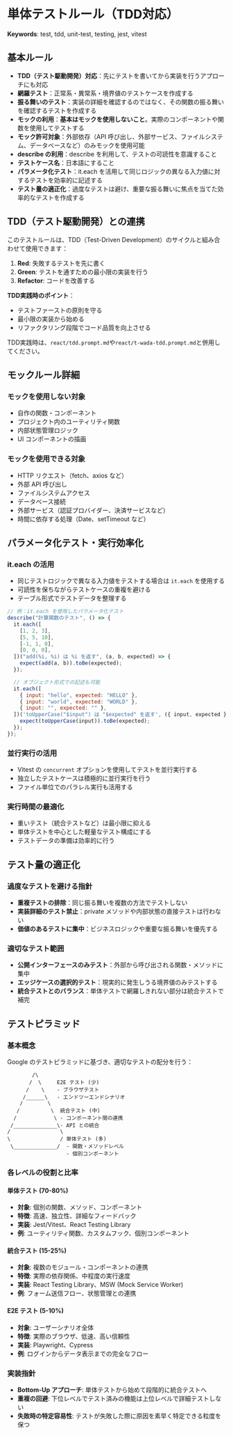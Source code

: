 # 単体テストルール（TDD対応）

**Keywords**: test, tdd, unit-test, testing, jest, vitest

## 基本ルール

- **TDD（テスト駆動開発）対応**：先にテストを書いてから実装を行うアプローチにも対応
- **網羅テスト**：正常系・異常系・境界値のテストケースを作成する
- **振る舞いのテスト**：実装の詳細を確認するのではなく、その関数の振る舞いを確認するテストを作成する
- **モックの利用**：**基本はモックを使用しないこと**。実際のコンポーネントや関数を使用してテストする
- **モック許可対象**：外部依存（API 呼び出し、外部サービス、ファイルシステム、データベースなど）のみモックを使用可能
- **describe の利用**：describe を利用して、テストの可読性を意識すること
- **テストケース名**：日本語にすること
- **パラメータ化テスト**：it.each を活用して同じロジックの異なる入力値に対するテストを効率的に記述する
- **テスト量の適正化**：過度なテストは避け、重要な振る舞いに焦点を当てた効率的なテストを作成する

## TDD（テスト駆動開発）との連携

このテストルールは、TDD（Test-Driven Development）のサイクルと組み合わせて使用できます：

1. **Red**: 失敗するテストを先に書く
2. **Green**: テストを通すための最小限の実装を行う  
3. **Refactor**: コードを改善する

**TDD実践時のポイント**：
- テストファーストの原則を守る
- 最小限の実装から始める
- リファクタリング段階でコード品質を向上させる

TDD実践時は、`react/tdd.prompt.md`や`react/t-wada-tdd.prompt.md`と併用してください。

## モックルール詳細

### モックを使用しない対象

- 自作の関数・コンポーネント
- プロジェクト内のユーティリティ関数
- 内部状態管理ロジック
- UI コンポーネントの描画

### モックを使用できる対象

- HTTP リクエスト（fetch、axios など）
- 外部 API 呼び出し
- ファイルシステムアクセス
- データベース接続
- 外部サービス（認証プロバイダー、決済サービスなど）
- 時間に依存する処理（Date、setTimeout など）

## パラメータ化テスト・実行効率化

### it.each の活用

- 同じテストロジックで異なる入力値をテストする場合は `it.each` を使用する
- 可読性を保ちながらテストケースの重複を避ける
- テーブル形式でテストデータを整理する

```javascript
// 例：it.each を使用したパラメータ化テスト
describe("計算関数のテスト", () => {
  it.each([
    [1, 2, 3],
    [5, 5, 10],
    [-1, 1, 0],
    [0, 0, 0],
  ])("add(%i, %i) は %i を返す", (a, b, expected) => {
    expect(add(a, b)).toBe(expected);
  });

  // オブジェクト形式での記述も可能
  it.each([
    { input: "hello", expected: "HELLO" },
    { input: "world", expected: "WORLD" },
    { input: "", expected: "" },
  ])('toUpperCase("$input") は "$expected" を返す', ({ input, expected }) => {
    expect(toUpperCase(input)).toBe(expected);
  });
});
```

### 並行実行の活用

- Vitest の `concurrent` オプションを使用してテストを並行実行する
- 独立したテストケースは積極的に並行実行を行う
- ファイル単位でのパラレル実行も活用する

### 実行時間の最適化

- 重いテスト（統合テストなど）は最小限に抑える
- 単体テストを中心とした軽量なテスト構成にする
- テストデータの準備は効率的に行う

## テスト量の適正化

### 過度なテストを避ける指針

- **重複テストの排除**：同じ振る舞いを複数の方法でテストしない
- **実装詳細のテスト禁止**：private メソッドや内部状態の直接テストは行わない
- **価値のあるテストに集中**：ビジネスロジックや重要な振る舞いを優先する

### 適切なテスト範囲

- **公開インターフェースのみテスト**：外部から呼び出される関数・メソッドに集中
- **エッジケースの選択的テスト**：現実的に発生しうる境界値のみテストする
- **統合テストとのバランス**：単体テストで網羅しきれない部分は統合テストで補完

## テストピラミッド

### 基本概念

Google のテストピラミッドに基づき、適切なテストの配分を行う：

```
        /\
       /  \     E2E テスト (少)
      /    \    - ブラウザテスト
     /______\   - エンドツーエンドシナリオ
    /        \
   /          \  統合テスト (中)
  /            \ - コンポーネント間の連携
 /______________\- API との統合
/                \
\                / 単体テスト (多)
 \______________/  - 関数・メソッドレベル
                   - 個別コンポーネント
```

### 各レベルの役割と比率

#### 単体テスト (70-80%)

- **対象**: 個別の関数、メソッド、コンポーネント
- **特徴**: 高速、独立性、詳細なフィードバック
- **実装**: Jest/Vitest、React Testing Library
- **例**: ユーティリティ関数、カスタムフック、個別コンポーネント

#### 統合テスト (15-25%)

- **対象**: 複数のモジュール・コンポーネントの連携
- **特徴**: 実際の依存関係、中程度の実行速度
- **実装**: React Testing Library、MSW (Mock Service Worker)
- **例**: フォーム送信フロー、状態管理との連携

#### E2E テスト (5-10%)

- **対象**: ユーザーシナリオ全体
- **特徴**: 実際のブラウザ、低速、高い信頼性
- **実装**: Playwright、Cypress
- **例**: ログインからデータ表示までの完全なフロー

### 実装指針

- **Bottom-Up アプローチ**: 単体テストから始めて段階的に統合テストへ
- **重複の回避**: 下位レベルでテスト済みの機能は上位レベルで詳細テストしない
- **失敗時の特定容易性**: テストが失敗した際に原因を素早く特定できる粒度を保つ
